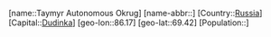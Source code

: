 ﻿---
location: [69.42,86.17]
type: State
tags:
- geo/State


SpocWebEntityId: 37220
isDeleted: false
confidential: public

---
[name::Taymyr Autonomous Okrug]
[name-abbr::]
[Country::[Russia](geo/Continent/Europe/Russia.md)]
[Capital::[Dudinka](geo/Continent/Europe/Russia/Dudinka.md)]
[geo-lon::86.17]
[geo-lat::69.42]
[Population::]

